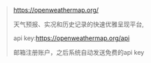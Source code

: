 > https://openweathermap.org/
>
> 天气预报、实况和历史记录的快速优雅呈现平台,
>
> api key:https://openweathermap.org/api
>
> 邮箱注册账户，之后系统自动发送免费的api key
